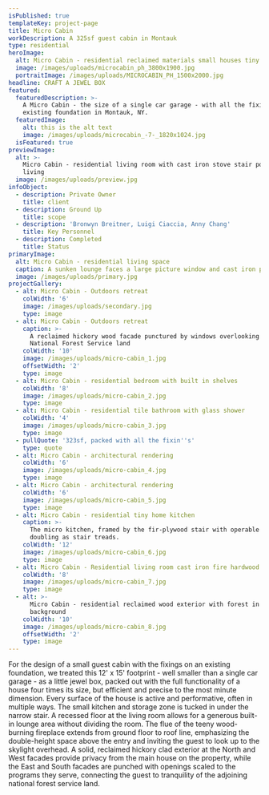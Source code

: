 ```yaml
---
isPublished: true
templateKey: project-page
title: Micro Cabin
workDescription: A 325sf guest cabin in Montauk
type: residential
heroImage:
  alt: Micro Cabin - residential reclaimed materials small houses tiny houses
  image: /images/uploads/microcabin_ph_3800x1900.jpg
  portraitImage: /images/uploads/MICROCABIN_PH_1500x2000.jpg
headline: CRAFT A JEWEL BOX
featured:
  featuredDescription: >-
    A Micro Cabin - the size of a single car garage - with all the fixin's on an
    existing foundation in Montauk, NY.
  featuredImage:
    alt: this is the alt text
    image: /images/uploads/microcabin_-7-_1820x1024.jpg
  isFeatured: true
previewImage:
  alt: >-
    Micro Cabin - residential living room with cast iron stove stair porn micro
    living
  image: /images/uploads/preview.jpg
infoObject:
  - description: Private Owner
    title: client
  - description: Ground Up
    title: scope
  - description: 'Bronwyn Breitner, Luigi Ciaccia, Anny Chang'
    title: Key Personnel
  - description: Completed
    title: Status
primaryImage:
  alt: Micro Cabin - residential living space
  caption: A sunken lounge faces a large picture window and cast iron pellet stove
  image: /images/uploads/primary.jpg
projectGallery:
  - alt: Micro Cabin - Outdoors retreat
    colWidth: '6'
    image: /images/uploads/secondary.jpg
    type: image
  - alt: Micro Cabin - Outdoors retreat
    caption: >-
      A reclaimed hickory wood facade punctured by windows overlooking the
      National Forest Service land
    colWidth: '10'
    image: /images/uploads/micro-cabin_1.jpg
    offsetWidth: '2'
    type: image
  - alt: Micro Cabin - residential bedroom with built in shelves
    colWidth: '8'
    image: /images/uploads/micro-cabin_2.jpg
    type: image
  - alt: Micro Cabin - residential tile bathroom with glass shower
    colWidth: '4'
    image: /images/uploads/micro-cabin_3.jpg
    type: image
  - pullQuote: '323sf, packed with all the fixin''s'
    type: quote
  - alt: Micro Cabin - architectural rendering
    colWidth: '6'
    image: /images/uploads/micro-cabin_4.jpg
    type: image
  - alt: Micro Cabin - architectural rendering
    colWidth: '6'
    image: /images/uploads/micro-cabin_5.jpg
    type: image
  - alt: Micro Cabin - residential tiny home kitchen
    caption: >-
      The micro kitchen, framed by the fir-plywood stair with operable cabinets
      doubling as stair treads.
    colWidth: '12'
    image: /images/uploads/micro-cabin_6.jpg
    type: image
  - alt: Micro Cabin - Residential living room cast iron fire hardwood
    colWidth: '8'
    image: /images/uploads/micro-cabin_7.jpg
    type: image
  - alt: >-
      Micro Cabin - residential reclaimed wood exterior with forest in the
      background
    colWidth: '10'
    image: /images/uploads/micro-cabin_8.jpg
    offsetWidth: '2'
    type: image
---
```

For the design of a small guest cabin with the fixings on an existing foundation, we treated this 12' x 15' footprint - well smaller than a single car garage - as a little jewel box, packed out with the full functionality of a house four times its size, but efficient and precise to the most minute dimension. Every surface of the house is active and performative, often in multiple ways. The small kitchen and storage zone is tucked in under the narrow stair. A recessed floor at the living room allows for a generous built-in lounge area without dividing the room. The flue of the teeny wood-burning fireplace extends from ground floor to roof line, emphasizing the double-height space above the entry and inviting the guest to look up to the skylight overhead. A solid, reclaimed hickory clad exterior at the North and West facades provide privacy from the main house on the property, while the East and South facades are punched with openings scaled to the programs they serve, connecting the guest to tranquility of the adjoining national forest service land.
